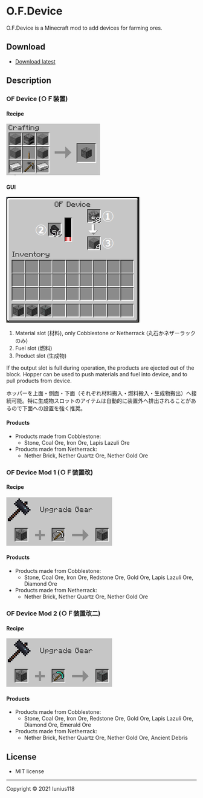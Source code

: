 # O.F.Device

O.F.Device is a Minecraft mod to add devices for farming ores.

## Download

- [Download latest](https://github.com/Iunius118/O.F.Device/releases/latest)

## Description

### OF Device (ＯＦ装置)

#### Recipe

<img src="docs/media/recipe_device_0_v010.png" title="Crafting recipe: OF Device">

#### GUI

<img src="docs/media/gui_device_0_v010.png" title="GUI: OF Device" alt="The upper right slot for materials, the left slot for fuel, and the bottom right slot for products">

1. Material slot (材料), only Cobblestone or Netherrack (丸石かネザーラックのみ)
2. Fuel slot (燃料)
3. Product slot (生成物)

If the output slot is full during operation, the products are ejected out of the block. Hopper can be used to push materials and fuel into device, and to pull products from device.

ホッパーを上面・側面・下面（それぞれ材料搬入・燃料搬入・生成物搬出）へ接続可能。特に生成物スロットのアイテムは自動的に装置外へ排出されることがあるので下面への設置を強く推奨。

#### Products

- Products made from Cobblestone:
  - Stone, Coal Ore, Iron Ore, Lapis Lazuli Ore
- Products made from Netherrack:
  - Nether Brick, Nether Quartz Ore, Nether Gold Ore

### OF Device Mod 1 (ＯＦ装置改)

#### Recipe

<img src="docs/media/recipe_device_1_v010.png" title="Smithing recipe: OF Device Mod 1">

#### Products

- Products made from Cobblestone:
  - Stone, Coal Ore, Iron Ore, Redstone Ore, Gold Ore, Lapis Lazuli Ore, Diamond Ore
- Products made from Netherrack:
  - Nether Brick, Nether Quartz Ore, Nether Gold Ore

### OF Device Mod 2 (ＯＦ装置改二)

#### Recipe

<img src="docs/media/recipe_device_2_v010.png" title="Smithing recipe: OF Device Mod 2">

#### Products

- Products made from Cobblestone:
  - Stone, Coal Ore, Iron Ore, Redstone Ore, Gold Ore, Lapis Lazuli Ore, Diamond Ore, Emerald Ore
- Products made from Netherrack:
  - Nether Brick, Nether Quartz Ore, Nether Gold Ore, Ancient Debris

## License

- MIT license

----
Copyright © 2021 Iunius118
